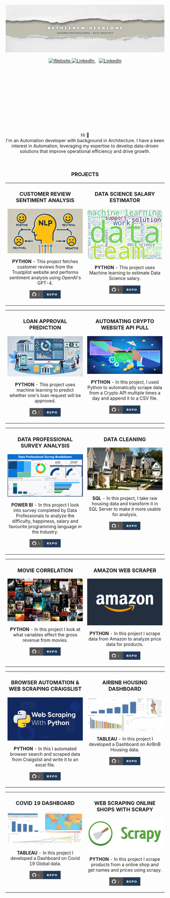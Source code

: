 ![Cover Image](https://github.com/BethlehemDesalgne/bethlehemdesalgne/blob/main/images/cover%20-%20Copy.png)



<div align="center" style="padding-bottom: 100px;"> <!-- Adjust padding-bottom to manage space -->
  <a href="https://bethlehemdesalgne.github.io/">
    <img src="https://img.shields.io/static/v1?label=%7C&message=website&labelColor=42494F&color=213a59&style=for-the-badge&logo=HTML5&logo-color=white" alt="Website" title="Visit my website!">
  </a>
  <a href="https://www.linkedin.com/in/bethlehem-desalgne/" style="margin-right: 10px;">
    <img src="https://img.shields.io/static/v1?label=%7C&message=linkedin&labelColor=42494F&color=213a59&style=for-the-badge&logo=HTML5&logo-color=white"  alt="LinkedIn" title="Connect on LinkedIn">
  </a>
  <a href="[https://twitter.com/XiaoLGrant](https://twitter.com/Betty_D_Ketema)">
    <img src="https://img.shields.io/static/v1?label=|&message=TWITTER&color=213a59&style=for-the-badge&logo=twitter&logo-color=white" alt="LinkedIn" title="Connect on LinkedIn">
  </a>
</div>
<br> <!-- Adds a space before the greeting -->
<div align="center" style="padding-top: 100px;"> <!-- Adjust padding-top to manage space -->
Hi 👋 
</div>
<div align="center">
I'm an Automation developer with background in Architecture. I have a keen interest in Automation, leveraging my expertise to develop data-driven solutions that improve operational efficiency and drive growth. 
</div>


<br> <!-- Adds a space before the greeting -->


<div align="center"><h3>PROJECTS</h3></div>

<table>
  <tr>
    <td valign="top" width="50%">
      <div align="center">
        <h3><a href="https://github.com/BethlehemDesalgne/Trustpilot-API-Customer-Review-Sentiment-Analysis" style="text-decoration: none; color: inherit;">CUSTOMER REVIEW SENTIMENT ANALYSIS</a></h3>
        <a href="https://github.com/BethlehemDesalgne/Trustpilot-API-Customer-Review-Sentiment-Analysis">
          <img src="https://github.com/BethlehemDesalgne/BethlehemDesalgne.github.io/blob/main/images/nlp_2.png" alt="API Screenshot" width="100%" />
        </a>
      </div>
      <p align="center"><strong>PYTHON</strong> - This project fetches customer reviews from the Trustpilot website and performs sentiment analysis using OpenAI's GPT-4.</p>
      <p align="center"><a href="https://github.com/BethlehemDesalgne/Trustpilot-API-Customer-Review-Sentiment-Analysis">
        <img src="https://github.com/BethlehemDesalgne/BethlehemDesalgne.github.io/blob/main/images/repo.png" width="100px"/>
      </a></p>
    </td>
    <td valign="top" width="50%">
      <div align="center">
        <h3><a href="https://github.com/BethlehemDesalgne/Data-Science-Salary-Estimator" style="text-decoration: none; color: inherit;">DATA SCIENCE SALARY ESTIMATOR</a></h3>
        <a href="https://github.com/BethlehemDesalgne/Data-Science-Salary-Estimator">
          <img src="https://github.com/BethlehemDesalgne/BethlehemDesalgne.github.io/blob/main/images/data_science.png" alt="API Screenshot" width="100%" />
        </a>
      </div>
      <p align="center"><strong>PYTHON</strong> - This project uses Machine learning to estimate Data Science salary.</p>
      <p align="center"><a href="https://github.com/BethlehemDesalgne/Data-Science-Salary-Estimator">
        <img src="https://github.com/BethlehemDesalgne/BethlehemDesalgne.github.io/blob/main/images/repo.png" width="100px"/>
      </a></p>
    </td>
  </tr>
</table>

<table>
  <tr>
    <td valign="top" width="50%">
      <div align="center">
        <h3><a href="https://github.com/BethlehemDesalgne/Loan-Approval-Prediction" style="text-decoration: none; color: inherit;">LOAN APPROVAL PREDICTION</a></h3>
        <a href="https://github.com/BethlehemDesalgne/Loan-Approval-Prediction">
          <img src="https://github.com/BethlehemDesalgne/bethlehemdesalgne/blob/main/images/loan_approval.png" alt="API Screenshot" width="100%" />
        </a>
      </div>
      <p align="center"><strong>PYTHON</strong> - This project uses machine learning to predict whether one's loan request will be approved.</p>
      <p align="center"><a href="https://github.com/BethlehemDesalgne/Loan-Approval-Prediction">
        <img src="https://github.com/BethlehemDesalgne/BethlehemDesalgne.github.io/blob/main/images/repo.png" width="100px"/>
      </a></p>
    </td>
    <td valign="top" width="50%">
      <div align="center">
        <h3><a href="https://github.com/BethlehemDesalgne/Automating-Crypto-Website-API-Pull-Using-Python" style="text-decoration: none; color: inherit;">AUTOMATING CRYPTO WEBSITE API PULL</a></h3>
        <img src="https://github.com/BethlehemDesalgne/BethlehemDesalgne.github.io/blob/main/images/api.png" alt="API Screenshot" width="100%" />
      </div>
      <p align="center"><strong>PYTHON</strong> - In this project, I used Python to automatically scrape data from a Crypto API multiple times a day and append it to a CSV file.</p>
      <p align="center"><a href="https://github.com/BethlehemDesalgne/Automating-Crypto-Website-API-Pull-Using-Python">
        <img src="https://github.com/BethlehemDesalgne/BethlehemDesalgne.github.io/blob/main/images/repo.png" width="100px"/>
      </a></p>
    </td>
  </tr>
</table>

<table>
  <tr>
    <td valign="top" width="50%">
      <div align="center">
        <h3><a href="https://github.com/BethlehemDesalgne/Data-professional-Survey-Analysis-Using-Power-BI" style="text-decoration: none; color: inherit;">DATA PROFESSIONAL SURVEY ANALYSIS</a></h3>
        <img src="https://github.com/BethlehemDesalgne/BethlehemDesalgne.github.io/blob/main/images/Data%20P.png" alt="API Screenshot" width="100%" />
      </div>
      <p align="center"><strong>POWER BI</strong> - In this project I look into survey completed by Data Professionals to analyze the difficulty, happiness, salary and favourite programming language in the Industry.</p>
      <p align="center"><a href="https://github.com/BethlehemDesalgne/Data-professional-Survey-Analysis-Using-Power-BI">
        <img src="https://github.com/BethlehemDesalgne/BethlehemDesalgne.github.io/blob/main/images/repo.png" width="100px"/>
      </a></p>
    </td>
    <td valign="top" width="50%">
      <div align="center">
        <h3><a href="https://github.com/BethlehemDesalgne/Data-Cleaning-in-SQL" style="text-decoration: none; color: inherit;">DATA CLEANING</h3>
        <img src="https://github.com/BethlehemDesalgne/BethlehemDesalgne.github.io/blob/main/images/Houses.jpg" alt="SQL Screenshot" width="100%" />
      </div>
      <p align="center"><strong>SQL</strong> - In this project, I take raw housing data and transform it in SQL Server to make it more usable for analysis.</p>
      <p align="center"><a href="https://github.com/BethlehemDesalgne/Data-Cleaning-in-SQL">
        <img src="https://github.com/BethlehemDesalgne/BethlehemDesalgne.github.io/blob/main/images/repo.png" width="100px"/>
      </a></p>
    </td>
  </tr>
</table>

<table>
  <tr>
    <td valign="top" width="50%">
      <div align="center">
        <h3><a href="https://github.com/BethlehemDesalgne/Movie-Correlation-in-Python" style="text-decoration: none; color: inherit;">MOVIE CORRELATION</a></h3>
        <img src="https://github.com/BethlehemDesalgne/BethlehemDesalgne.github.io/blob/main/images/movie.jpg" alt="SQL Screenshot" width="100%" />
      </div>
      <p align="center"><strong>PYTHON</strong> - In this project I look at what variables effect the gross revenue from movies.</p>
      <p align="center"><a href="https://github.com/BethlehemDesalgne/Movie-Correlation-in-Python">
        <img src="https://github.com/BethlehemDesalgne/BethlehemDesalgne.github.io/blob/main/images/repo.png" width="100px"/>
      </a></p>
    </td>
    <td valign="top" width="50%">
      <div align="center">
        <h3><a href="https://github.com/BethlehemDesalgne/Amazon-Web-Scraper-using-Python" style="text-decoration: none; color: inherit;">AMAZON WEB SCRAPER</a></h3>
        <img src="https://github.com/BethlehemDesalgne/BethlehemDesalgne.github.io/blob/main/images/amazon.png" alt="SQL Screenshot" width="100%" />
      </div>
      <p align="center"><strong>PYTHON</strong> - In this project I scrape data from Amazon to analyze price data for products.</p>
      <p align="center"><a href="https://github.com/BethlehemDesalgne/Amazon-Web-Scraper-using-Python">
        <img src="https://github.com/BethlehemDesalgne/BethlehemDesalgne.github.io/blob/main/images/repo.png" width="100px"/>
      </a></p>
    </td>
  </tr>
</table>

<table>
  <tr>
    <td valign="top" width="50%">
      <div align="center">
        <h3><a href="https://github.com/BethlehemDesalgne/Browser-Automation-Web-Scraping-Craigslist" style="text-decoration: none; color: inherit;">BROWSER AUTOMATION & WEB SCRAPING CRAIGSLIST</a></h3>
        <img src="https://github.com/BethlehemDesalgne/BethlehemDesalgne.github.io/blob/main/images/web%20scraping.jpg" alt="API Screenshot" width="100%" />
      </div>
      <p align="center"><strong>PYTHON</strong> - In this I automated browser search and scraped data from Craigslist and write it to an excel file.</p>
      <p align="center"><a href="https://github.com/BethlehemDesalgne/Browser-Automation-Web-Scraping-Craigslist">
        <img src="https://github.com/BethlehemDesalgne/BethlehemDesalgne.github.io/blob/main/images/repo.png" width="100px"/>
      </a></p>
    </td>
    <td valign="top" width="50%">
      <div align="center">
        <h3><a href="https://public.tableau.com/app/profile/bethlehem.desalgne2097/viz/AirBnBFullProject_16764308320050/Dashboard1" style="text-decoration: none; color: inherit;">AIRBNB HOUSING DASHBOARD</a></h3>
        <img src="https://github.com/BethlehemDesalgne/BethlehemDesalgne.github.io/blob/main/images/Airbnb.png" alt="SQL Screenshot" width="100%" />
      </div>
      <p align="center"><strong>TABLEAU</strong> - In this project I developed a Dashboard on AirBnB Housing data.</p>
      <p align="center"><a href="https://public.tableau.com/app/profile/bethlehem.desalgne2097/viz/AirBnBFullProject_16764308320050/Dashboard1">
        <img src="https://github.com/BethlehemDesalgne/BethlehemDesalgne.github.io/blob/main/images/repo.png" width="100px"/>
      </a></p>
    </td>
  </tr>
</table>



<table>
  <tr>
    <td valign="top" width="50%">
      <div align="center">
        <h3><a href="https://github.com/BethlehemDesalgne/Covid-19-Data-Exploration-in-SQL" style="text-decoration: none; color: inherit;">COVID 19 DASHBOARD</a></h3>
        <img src="https://github.com/BethlehemDesalgne/BethlehemDesalgne.github.io/blob/main/images/Covid%20Tableau.png" alt="API Screenshot" width="100%" />
      </div>
      <p align="center"><strong>TABLEAU</strong> - In this project I developed a Dashboard on Covid 19 Global data.</p>
      <p align="center"><a href="https://github.com/BethlehemDesalgne/Covid-19-Data-Exploration-in-SQL">
        <img src="https://github.com/BethlehemDesalgne/BethlehemDesalgne.github.io/blob/main/images/repo.png" width="100px"/>
      </a></p>
    </td>
    <td valign="top" width="50%">
      <div align="center">
        <h3><a href="https://github.com/BethlehemDesalgne/Web-Scraping-Online-Shops-with-Scrapy" style="text-decoration: none; color: inherit;">WEB SCRAPING ONLINE SHOPS WITH SCRAPY</a></h3>
        <img src="https://github.com/BethlehemDesalgne/bethlehemdesalgne/blob/main/images/scrapy.jpg" alt="SQL Screenshot" width="100%" />
      </div>
      <p align="center"><strong>PYTHON</strong> - In this project I scrape products from a online shop and get names and prices using scrapy.</p>
      <p align="center"><a href="https://github.com/BethlehemDesalgne/Web-Scraping-Online-Shops-with-Scrapy">
        <img src="https://github.com/BethlehemDesalgne/BethlehemDesalgne.github.io/blob/main/images/repo.png" width="100px"/>
      </a></p>
    </td>
  </tr>
</table>


